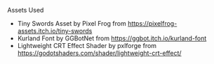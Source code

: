 Assets Used
- Tiny Swords Asset by Pixel Frog from https://pixelfrog-assets.itch.io/tiny-swords
- Kurland Font by GGBotNet from https://ggbot.itch.io/kurland-font
- Lightweight CRT Effect Shader by pxlforge from https://godotshaders.com/shader/lightweight-crt-effect/
